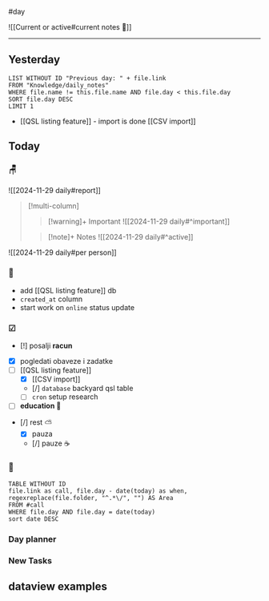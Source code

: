 #day

![[Current or active#current notes 📓]]

---
## Yesterday
```dataview
LIST WITHOUT ID "Previous day: " + file.link
FROM "Knowledge/daily_notes"
WHERE file.name != this.file.name AND file.day < this.file.day
SORT file.day DESC
LIMIT 1
```
- [[QSL listing feature]] - import is done [[CSV import]]

## Today

### 🪑
 ![[2024-11-29 daily#report]]

> [!multi-column]
>> [!warning]+ Important
>> ![[2024-11-29 daily#^important]]
>
>> [!note]+ Notes
>> ![[2024-11-29 daily#^active]]

![[2024-11-29 daily#per person]]

###  🎏
- add [[QSL listing feature]] db
- `created_at` column
- start work on `online` status update

### ☑
- [!] posalji **racun**
- [x] pogledati  obaveze i zadatke
- [ ] [[QSL listing feature]]
	- [x] [[CSV import]]
	- [/] `database` backyard qsl table
	- [ ] `cron` setup research
- [ ] **education 🎒**
- [/] rest ⛅ 
	- [x] pauza 
	- [/] pauze ☕ 

### 🤙
```dataview
TABLE WITHOUT ID
file.link as call, file.day - date(today) as when, regexreplace(file.folder, "^.*\/", "") AS Area
FROM #call
WHERE file.day AND file.day = date(today)
sort date DESC
```

### Day planner

### New Tasks

## dataview examples

